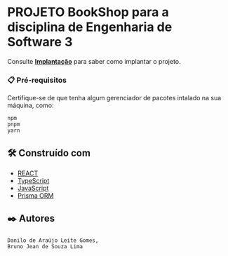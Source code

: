 # PROJETO BookShop para a disciplina de Engenharia de Software 3

Consulte **[Implantação](#-implanta%C3%A7%C3%A3o)** para saber como implantar o projeto.

### 📋 Pré-requisitos

Certifique-se de que tenha algum gerenciador de pacotes intalado na sua máquina, como:

```
npm
pnpm
yarn
```

## 🛠️ Construído com

* [REACT](http://www.dropwizard.io/1.0.2/docs/)
* [TypeScript]([https://www.typescriptlang.org])
* [JavaScript]([https://developer.mozilla.org/en-US/docs/Web/JavaScript])
* [Prisma ORM]([https://www.prisma.io])

## ✒️ Autores
###
```
Danilo de Araújo Leite Gomes,
Bruno Jean de Souza Lima
```
